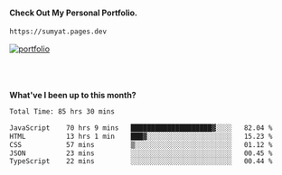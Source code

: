 #### Check Out My Personal Portfolio.
````bash
https://sumyat.pages.dev
````

<a href='https://sumyat.pages.dev/'>
    <img src='https://user-images.githubusercontent.com/108873224/211860821-15c31441-8db7-4fb7-8537-28a0c11e9408.png' alt='portfolio' align='center' />
</a>


<br />
<br />


<br />
<br />

**What've I been up to this month?**

<!--START_SECTION:waka-->

```txt
Total Time: 85 hrs 30 mins

JavaScript    70 hrs 9 mins   ████████████████████▓░░░░   82.04 %
HTML          13 hrs 1 min    ███▓░░░░░░░░░░░░░░░░░░░░░   15.23 %
CSS           57 mins         ▒░░░░░░░░░░░░░░░░░░░░░░░░   01.12 %
JSON          23 mins         ░░░░░░░░░░░░░░░░░░░░░░░░░   00.45 %
TypeScript    22 mins         ░░░░░░░░░░░░░░░░░░░░░░░░░   00.44 %
```

<!--END_SECTION:waka-->




